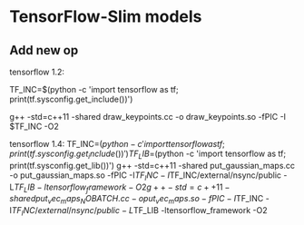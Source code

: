 # TensorFlow-Slim models

## Add new op

tensorflow 1.2:

TF_INC=$(python -c 'import tensorflow as tf; print(tf.sysconfig.get_include())')

g++ -std=c++11 -shared draw_keypoints.cc -o draw_keypoints.so -fPIC -I $TF_INC -O2

tensorflow 1.4:
TF_INC=$(python -c 'import tensorflow as tf; print(tf.sysconfig.get_include())')
TF_LIB=$(python -c 'import tensorflow as tf; print(tf.sysconfig.get_lib())')
g++ -std=c++11 -shared put_gaussian_maps.cc -o put_gaussian_maps.so -fPIC -I$TF_INC -I$TF_INC/external/nsync/public -L$TF_LIB -ltensorflow_framework -O2
g++ -std=c++11 -shared put_vec_maps_NOBATCH.cc -o put_vec_maps.so -fPIC -I$TF_INC -I$TF_INC/external/nsync/public -L$TF_LIB -ltensorflow_framework -O2
